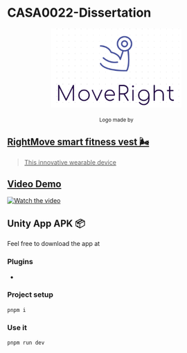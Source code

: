 # CASA0022-Dissertation
<p align='center'><img width="300px" style="display:block; margin:0 auto;" src="https://github.com/youdianhaoxiao/CASA0022-Dissertation/blob/main/logo.png" alt="D1">
</p>

<p align='center'>
<sub>Logo made by <a href="https://www.wix.com/logo/maker/" title="Wix logo maker"> </sub>
</p>

## RightMove smart fitness vest 🌬

> This innovative wearable device 

## Video Demo

[![Watch the video](https://imgur.com/stIQ0eO.png)](https://youtu.be/TsnEZo_e7kU)


## Unity App APK 📦

Feel free to download the app at 


### Plugins

- 



### Project setup

```
pnpm i
```

### Use it

```
pnpm run dev
```


